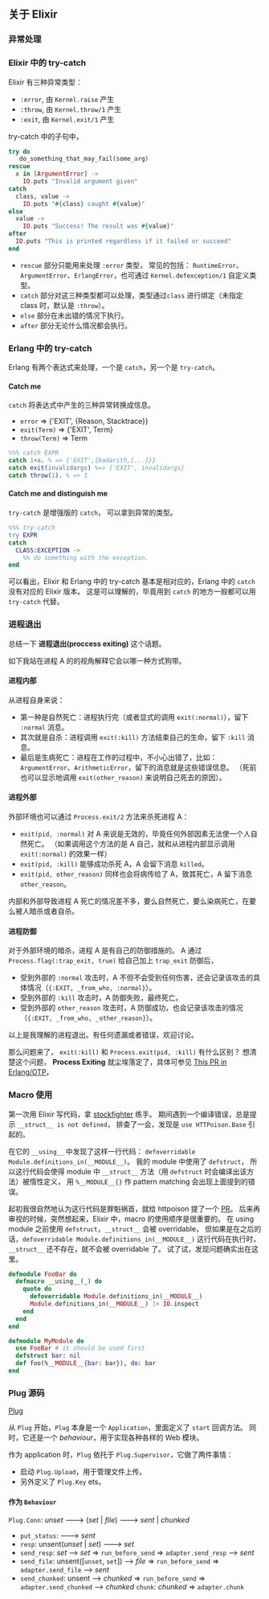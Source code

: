 ## 关于 Elixir


### 异常处理

### Elixir 中的 try-catch

Elixir  有三种异常类型：

- `:error`, 由 `Kernel.raise` 产生
- `:throw`, 由 `Kernel.throw/1` 产生
- `:exit`, 由 `Kernel.exit/1` 产生

try-catch 中的子句中，

```elixir
try do
   do_something_that_may_fail(some_arg)
rescue
  x in [ArgumentError] ->
    IO.puts "Invalid argument given"
catch
  class, value ->
    IO.puts "#{class} caught #{value}"
else
  value ->
    IO.puts "Success! The result was #{value}"
after
  IO.puts "This is printed regardless if it failed or succeed"
end
```

- `rescue` 部分只能用来处理 `:error` 类型，
  常见的包括： `RuntimeError`、`ArgumentError`、`ErlangError`，也可通过 `Kernel.defexception/1` 自定义类型。
- `catch` 部分对这三种类型都可以处理，类型通过`class` 进行绑定（未指定 class 时，默认是 `:throw`）。
- `else` 部分在未出错的情况下执行。
- `after` 部分无论什么情况都会执行。

### Erlang 中的 try-catch

Erlang 有两个表达式来处理，一个是 `catch`，另一个是 `try-catch`。

#### Catch me

`catch` 将表达式中产生的三种异常转换成信息。

- `error` => {'EXIT', {Reason, Stacktrace}}
- `exit(Term)` => {'EXIT', Term}
- `throw(Term)` => Term

``` erlang
%%% catch EXPR
catch 1+a. % => {'EXIT',{badarith,[...]}}
catch exit(invalidargs) %=> {'EXIT', invalidargs}
catch throw(1). % => 1
```

#### Catch me and distinguish me

`try-catch` 是增强版的 `catch`， 可以拿到异常的类型。

``` erlang
%%% try-catch
try EXPR
catch
  CLASS:EXCEPTION ->
    %% do something with the exception.
end
```

可以看出，Elixir 和 Erlang 中的 try-catch 基本是相对应的，Erlang 中的 `catch` 没有对应的 Elixir 版本。
这是可以理解的，毕竟用到 `catch` 的地方一般都可以用 `try-catch` 代替。


### 进程退出

总结一下 __进程退出(proccess exiting)__ 这个话题。

如下我站在进程 A 的的视角解释它会以哪一种方式狗带。

#### 进程内部

从进程自身来说：

- 第一种是自然死亡：进程执行完（或者显式的调用 `exit(:normal)`），留下 `:normal` 消息。
- 其次就是自杀：进程调用 `exit(:kill)` 方法结束自己的生命，留下 `:kill` 消息。
- 最后是生病死亡：进程在工作的过程中，不小心出错了，比如：`ArgumentError`、`ArithmeticError`，留下的消息就是这些错误信息。
  （死前也可以显示地调用 `exit(other_reason)` 来说明自己死去的原因）。

#### 进程外部

外部环境也可以通过 `Process.exit/2` 方法来杀死进程 A：

- `exit(pid, :normal)` 对 A 来说是无效的，毕竟任何外部因素无法使一个人自然死亡。
  （如果调用这个方法的是 A 自己，就和从进程内部显示调用 `exit(:normal)` 的效果一样）
- `exit(pid, :kill)` 能够成功杀死 A，A 会留下消息 `killed`。
- `exit(pid, other_reason)` 同样也会将病传给了 A，致其死亡，A 留下消息 `other_reason`。

内部和外部导致进程 A 死亡的情况差不多，要么自然死亡，要么染病死亡，在要么被人暗杀或者自杀。

#### 进程防御

对于外部环境的暗杀，进程 A 是有自己的防御措施的。
A 通过 `Process.flag(:trap_exit, true)` 给自己加上 `trap_exit` 防御后，

- 受到外部的 `:normal` 攻击时，A 不但不会受到任何伤害，还会记录该攻击的具体情况（`{:EXIT, _from_who, :normal}`）。
- 受到外部的 `:kill` 攻击时，A 防御失败，最终死亡。
- 受到外部的 `other_reason` 攻击时，A 防御成功，也会记录该攻击的情况（`{:EXIT, _from_who, _other_reason}`）。

以上是我理解的进程退出。有任何遗漏或者错误，欢迎讨论。


那么问题来了， `exit(:kill)` 和 `Process.exit(pid, :kill)` 有什么区别？
想清楚这个问题， __Process Exiting__ 就尘埃落定了，具体可参见 [This PR in Erlang/OTP](https://github.com/erlang/otp/pull/854)。


### Macro 使用

第一次用 Elixir 写代码，拿 [stockfighter](https://github.com/lerencao/stockfighter) 练手。
期间遇到一个编译错误，总是提示 `__struct__ is not defined`，
排查了一会，发现是 `use HTTPoison.Base` 引起的。

在它的 `__using__` 中发现了这样一行代码： `defoverridable Module.definitions_in(__MODULE__)`。
我的 module 中使用了 `defstruct`，
所以这行代码会使得 module 中 `__struct__` 方法（用 `defstruct` 时会编译出该方法）被惰性定义，
用 `%__MODULE__{}` 作 pattern matching 会出现上面提到的错误。

起初我很自然地认为这行代码是罪魁祸首，就给 httpoison 提了一个 [PR](https://github.com/edgurgel/httpoison/pull/110)。
后来再审视的时候，突然想起来，Elixir 中，macro 的使用顺序是很重要的。
在 using module 之前使用 `defstruct`，`__struct__` 会被 overridable，
但如果是在之后的话，`defoverridable Module.definitions_in(__MODULE__)` 这行代码在执行时，
`__struct__` 还不存在，就不会被 overridable 了。
试了试，发现问题确实出在这里。


``` elixir
defmodule FooBar do
  defmacro __using__(_) do
    quote do
      defoverridable Module.definitions_in(__MODULE__)
      Module.definitions_in(__MODULE__) |> IO.inspect
    end
  end
end

defmodule MyModule do
  use FooBar # it should be used first
  defstruct bar: nil
  def foo(%__MODULE__{bar: bar}), do: bar
end
```

### Plug 源码

[Plug](https://github.com/elixir-lang/plug)

从 `Plug` 开始，`Plug` 本身是一个 `Application`，里面定义了 `start` 回调方法。
同时，它还是一个 *behaviour*，用于实现各种各样的 Web 模块。


作为 application 时，`Plug` 依托于 `Plug.Supervisor`，它做了两件事情：

* 启动 `Plug.Upload`，用于管理文件上传。
* 另外定义了 `Plug.Key` ets。

#### 作为 `Behaviour`

`Plug.Conn`: *unset* ---> (*set* | *file*) ---> *sent* | *chunked*

- `put_status`: ---> *sent*
- `resp`: unsent(*unset* | *set*) ---> *set*
- `send_resp`: *set* --> *set* => `run_before_send` => `adapter.send_resp` --> *sent*
- `send_file`: unsent([`unset`, `set`]) --> *file* => `run_before_send` => `adapter.send_file` --> *sent*
- `send_chunked`: unsent --> *chunked* => `run_before_send` => `adapter.send_chunked` --> *chunked*
`chunk`: *chunked* => `adapter.chunk`
